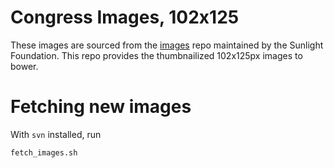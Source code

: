 # Congress Images, 102x125

These images are sourced from the [images](https://github.com/unitedstates/images) repo maintained by the Sunlight Foundation. This repo provides the thumbnailized 102x125px images to bower.

# Fetching new images

With `svn` installed, run

    fetch_images.sh


